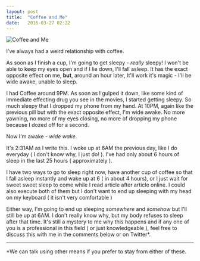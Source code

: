 ```yaml
---
layout: post
title:  "Coffee and Me"
date:   2016-03-27 02:22
---
```


![Coffee and Me](https://static.pexels.com/photos/6347/coffee-cup-working-happy.jpg)

I've always had a weird relationship with coffee.

As soon as I finish a cup, I'm going to get sleepy - *really* sleepy! I won't be able to keep my eyes open and if I lie down, I'll fall asleep. It has the exact opposite effect on me, **but**, around an hour later, It'll work it's magic - I'll be wide awake, unable to sleep.

I had Coffee around 9PM. As soon as I gulped it down, like some kind of immediate effecting drug you see in the movies, I started getting sleepy. So much sleepy that I dropped my phone from my hand. At 10PM, again like the previous pill but with the exact opposite effect, I'm wide awake. No more yawning, no more of my eyes closing, no more of dropping my phone because I dozed off for a second.

Now I'm awake - *wide wake*.

It's 2:31AM as I write this. I woke up at 6AM the previous day, like I do everyday ( I don't know why, I just do! ). I've had only about 6 hours of sleep in the last 25 hours ( approximately ).

I have two ways to go to sleep right now, have another cup of coffee so that I fall asleep instantly and wake up at 6 ( in about 4 hours), or I just wait for sweet sweet sleep to come while I read article after article online. I could also execute both of them but I don't want to end up sleeping with my head on my keyboard ( it isn't very comfortable )

Either way, I'm going to end up sleeping *somewhere* and *somehow* but I'll still be up at 6AM. I don't really know why, but my body refuses to sleep after that time. It's still a mystery to me why this happens and if any one of you is a professional in this field ( or just knowledgeable ), feel free to discuss this with me in the comments below or on Twitter*.

---

*We can talk using other means if you prefer to stay from either of these.
